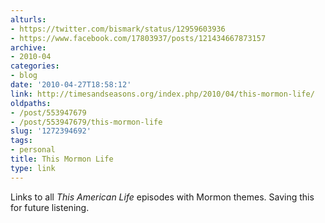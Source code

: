 ```yaml
---
alturls:
- https://twitter.com/bismark/status/12959603936
- https://www.facebook.com/17803937/posts/121434667873157
archive:
- 2010-04
categories:
- blog
date: '2010-04-27T18:58:12'
link: http://timesandseasons.org/index.php/2010/04/this-mormon-life/
oldpaths:
- /post/553947679
- /post/553947679/this-mormon-life
slug: '1272394692'
tags:
- personal
title: This Mormon Life
type: link
---
```


Links to all *This American Life* episodes with Mormon themes.  Saving
this for future listening.

